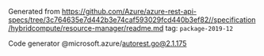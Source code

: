 Generated from https://github.com/Azure/azure-rest-api-specs/tree/3c764635e7d442b3e74caf593029fcd440b3ef82//specification/hybridcompute/resource-manager/readme.md tag: `package-2019-12`

Code generator @microsoft.azure/autorest.go@2.1.175


